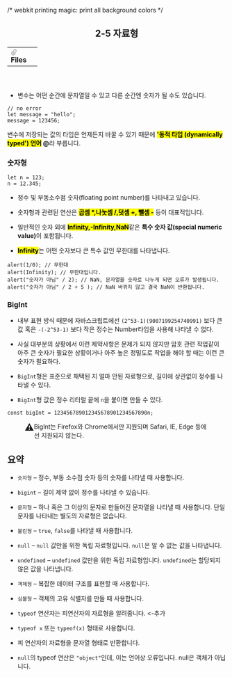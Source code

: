 <htmeta http-equiv="Content-Type" content="text/html; charset=utf-8"/><title>2-4 자료형</title>
/* webkit printing magic: print all background colors */
<body><article id="a934bb1f-05e8-4c15-8e3b-e3d140569b9e" class="page sans"><header><h1 class="page-title">2-5 자료형</h1><table class="properties"><tbody><tr class="property-row property-row-file"><th><span class="icon property-icon"><svg viewBox="0 0 14 14" style="width:14px;height:14px;display:block;fill:rgba(55, 53, 47, 0.4);flex-shrink:0;-webkit-backface-visibility:hidden" class="typesFile"><path d="M5.94578,14 C4.62416,14 3.38248,13.4963 2.44892,12.585 C1.514641,11.6736 1,10.4639 1,9.17405 C1.00086108,7.88562 1.514641,6.67434 2.44892,5.76378 L7.45612,0.985988 C8.80142,-0.327216 11.1777,-0.332396 12.5354,0.992848 C13.9369,2.36163 13.9369,4.58722 12.5354,5.95418 L8.03046,10.2414 C7.16278,11.0877 5.73682,11.0894 4.86024,10.2345 C3.98394,9.37789 3.98394,7.98769 4.86024,7.1327 L6.60422,5.4317 L7.87576,6.67196 L6.13177,8.37297 C6.01668,8.48539 6.00003,8.61545 6.00003,8.68335 C6.00003,8.75083 6.01668,8.88103 6.13177,8.99429 C6.36197,9.21689 6.53749,9.21689 6.76768,8.99429 L11.2707,4.70622 C11.9645,4.03016 11.9645,2.91757 11.2638,2.23311 C10.5843,1.57007 9.40045,1.57007 8.72077,2.23311 L3.71342,7.0109 C3.12602,7.58406 2.79837,8.35435 2.79837,9.17405 C2.79837,9.99459 3.12602,10.7654 3.72045,11.3446 C4.90947,12.5062 6.98195,12.5062 8.17096,11.3446 L10.41911,9.15165 L11.6906,10.3919 L9.4425,12.585 C8.50808,13.4963 7.2664,14 5.94578,14 Z"></path></svg></span>Files</th><td></td></tr></tbody></table></header><div class="page-body"><ul id="e8036c3f-64c4-492b-be3b-413d65a1514c" class="bulleted-list"><li>변수는 어떤 순간에 문자열일 수 있고 다른 순간엔 숫자가 될 수도 있습니다.</li></ul><pre id="9f62728e-65c3-480c-8051-0a867c35efe5" class="code code-wrap"><code>// no error
let message = &quot;hello&quot;;
message = 123456;</code></pre><p id="372cf04d-4885-4ae4-a536-c0faafd2ecda" class="">변수에 저장되는 값의 타입은 언제든지 바꿀 수 있기 때문에  <mark class="highlight-yellow_background"><strong>&#x27;동적 타입 (dynamically typed&#x27;) 언어</strong></mark><strong> @</strong>라 부릅니다.</p><h3 id="1a7b38a4-e8ab-4ffa-9b2e-0ed3e86002eb" class=""><strong>숫자형</strong></h3><pre id="fd6a77fc-e204-4d5c-8304-7dffb611109e" class="code code-wrap"><code>let n = 123;
n = 12.345;</code></pre><ul id="d89488ca-c8ba-494d-8b97-0888dd464f97" class="bulleted-list"><li>정수 및 부동소수점 숫자(floating point number)를 나타내고 있습니다.</li></ul><ul id="07020bc5-5a38-4a3d-b0c1-18353f77015c" class="bulleted-list"><li>숫자형과 관련된 연산은 <mark class="highlight-brown_background"><strong>곱셈 *,나눗셈 /,덧셈 +, 뺄셈 -</strong></mark> 등이 대표적입니다.</li></ul><ul id="70b1f16c-24f8-49fd-b987-01b6475dd445" class="bulleted-list"><li>일반적인 숫자 외에 <mark class="highlight-orange_background"><strong>Infinity,-Infinity,NaN</strong></mark>같은 <strong>특수 숫자 값(special numeric value)</strong>이 포함됩니다.</li></ul><ul id="bb2ebec1-3887-4d84-ae7c-8b1c4cb40371" class="bulleted-list"><li><mark class="highlight-teal_background"><strong>Infinity</strong></mark>는 어떤 숫자보다 큰 특수 값인 무한대를 나타냅니다.</li></ul><pre id="e375610b-709f-4f9d-8cf6-8e6677bc3654" class="code code-wrap"><code>alert(1/0); // 무한대
alert(Infinity); // 무한대입니다.
alert(&quot;숫자가 아님&quot; / 2); // NaN, 문자열을 숫자로 나누게 되면 오류가 발생됩니다.
alert(&quot;숫자가 아님&quot; / 2 + 5 ); // NaN 바뀌지 않고 결국 NaN이 반환됩니다. </code></pre><h3 id="4cdc000c-554c-405f-ad05-534a316ff4ef" class="">BigInt</h3><ul id="dc679f87-272f-40ce-964b-e3bd8283a35f" class="bulleted-list"><li>내부 표현 방식 때문에 자바스크립트에선 <code>(2^53-1)(9007199254740991)</code> 보다 큰 값 혹은 <code>-(-2^53-1)</code> 보다 작은 정수는 Number타입을 사용해 나타낼 수 없다.</li></ul><ul id="25573bc8-7ddd-4590-b861-98202fb9ccdc" class="bulleted-list"><li>사실 대부분의 상황에서 이런 제약사항은 문제가 되지 않지만 암호 관련 작업같이 아주 큰 숫자가 필요한 상황이거나 아주 높은 정밀도로 작업을 해야 할 때는 이런 큰 숫자가 필요하다.</li></ul><ul id="df8bb307-cf68-464a-ae78-1320cc4cd8d9" class="bulleted-list"><li><code>BigInt</code>형은 표준으로 채택된 지 얼마 안된 자료형으로, 길이에 상관없이 정수를 나타낼 수 있다.</li></ul><ul id="989dd8a1-474d-42e3-8dff-6689ba241501" class="bulleted-list"><li><code>BigInt</code>형 값은 정수 리터럴 끝에 <code>n</code>을 붙이면 만들 수 있다.</li></ul><pre id="957c6be3-f75f-4d17-80b3-b1ef689f01dc" class="code"><code>const bigInt = 123456789012345678901234567890n;</code></pre><p id="4537db28-9217-4762-be92-0b92ab748a4a" class="">
</p><figure class="block-color-gray_background callout" style="white-space:pre-wrap;display:flex" id="7bf73d86-69fe-4a19-a154-d8f6e897b700"><div style="font-size:1.5em"><span class="icon">⚠️</span></div><div style="width:100%">BigInt는 Firefox와 Chrome에서만 지원되며 Safari, IE, Edge 등에선 지원되지 않는다.</div></figure><h2 id="f2c70ad5-085c-4e2f-9037-ef5abbfcbb58" class="">요약</h2><ul id="4c2ea82c-9813-4b1a-a88d-ed3f6e72b652" class="bulleted-list"><li><code>숫자형</code> – 정수, 부동 소수점 숫자 등의 숫자를 나타낼 때 사용합니다.</li></ul><ul id="cab16679-6368-4a44-851e-579d7b487d75" class="bulleted-list"><li><code>bigint</code> – 길이 제약 없이 정수를 나타낼 수 있습니다.</li></ul><ul id="0261e08c-2def-4586-9a63-75c7c0fc280a" class="bulleted-list"><li><code>문자형</code> – 하나 혹은 그 이상의 문자로 만들어진 문자열을 나타낼 때 사용합니다. 단일 문자를 나타내는 별도의 자료형은 없습니다.</li></ul><ul id="070a5ab1-61ad-4347-b16e-3f8160fd3b42" class="bulleted-list"><li><code>불린형</code> – <code>true</code>, <code>false</code>를 나타낼 때 사용합니다.</li></ul><ul id="ac60ea8d-0a67-482c-a00a-cee12fe68222" class="bulleted-list"><li><code>null</code> – <code>null</code> 값만을 위한 독립 자료형입니다. <code>null</code>은 알 수 없는 값을 나타냅니다.</li></ul><ul id="5a177774-a793-4e7d-962e-58e4c14498a9" class="bulleted-list"><li><code>undefined</code> – <code>undefined</code> 값만을 위한 독립 자료형입니다. <code>undefined</code>는 할당되지 않은 값을 나타냅니다.</li></ul><ul id="fa91d43f-1e80-49c5-b351-14630c4f356c" class="bulleted-list"><li><code>객체형</code> – 복잡한 데이터 구조를 표현할 때 사용합니다.</li></ul><ul id="d694cc4b-b0df-4fdf-aa74-5478f580bfe5" class="bulleted-list"><li><code>심볼형</code> – 객체의 고유 식별자를 만들 때 사용합니다.</li></ul><ul id="da6c9a58-00e5-4508-ac7c-8e81b56313ae" class="bulleted-list"><li><code>typeof</code> 연산자는 피연산자의 자료형을 알려줍니다. &lt;-추가</li></ul><ul id="9d00380d-afa4-475a-9dd0-b9870e22cb35" class="bulleted-list"><li><code>typeof x</code> 또는 <code>typeof(x)</code> 형태로 사용합니다.</li></ul><ul id="ee13e1a0-8a5a-40ce-8147-94df77da0f97" class="bulleted-list"><li>피 연산자의 자료형을 문자열 형태로 반환합니다.</li></ul><ul id="2d2a14d9-b328-456c-8d69-7b10e67cb424" class="bulleted-list"><li><code>null</code>의 typeof 연산은 <code>&quot;object&quot;</code>인데, 이는 언어상 오류입니다. null은 객체가 아닙니다.</li></ul></div></article></body></html>